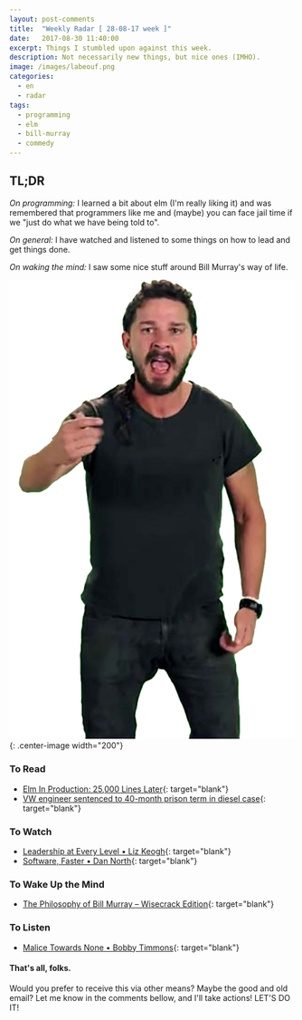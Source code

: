 ```yaml
---
layout: post-comments
title:  "Weekly Radar [ 28-08-17 week ]"
date:   2017-08-30 11:40:00
excerpt: Things I stumbled upon against this week.
description: Not necessarily new things, but nice ones (IMHO).
image: /images/labeouf.png
categories:
  - en
  - radar
tags:
  - programming
  - elm
  - bill-murray
  - commedy
---
```


## TL;DR

_On programming:_
I learned a bit about elm (I'm really liking it)
and was remembered that programmers
like me and (maybe) you
can face jail time if we "just do what we have being told to".

_On general:_
I have watched and listened to some things on
how to lead and get things done.

_On waking the mind:_
I saw some nice stuff around Bill Murray's way of life.

![Shia Labeouf says: DO IT!](/images/labeouf.png){: .center-image width="200"}

### To Read

  - [Elm In Production: 25,000 Lines Later](https://charukiewi.cz/posts/elm/){: target="blank"}
  - [VW engineer sentenced to 40-month prison term in diesel case](http://www.reuters.com/article/us-volkswagen-emissions-sentencing-idUSKCN1B51YP){: target="blank"}

### To Watch

  - [Leadership at Every Level • Liz Keogh](https://www.youtube.com/watch?v=g5daBsy3ZEA){: target="blank"}
  - [Software, Faster • Dan North](https://www.youtube.com/watch?v=USc-yLHXNUg){: target="blank"}

### To Wake Up the Mind

  - [The Philosophy of Bill Murray – Wisecrack Edition](https://www.youtube.com/watch?v=a3_j0BlbUy8){: target="blank"}

### To Listen

  - [Malice Towards None • Bobby Timmons](https://open.spotify.com/track/11zL4p9lAIZDfYq4zaZFlC){: target="blank"}

#### That's all, folks.

Would you prefer to
receive this via other means?
Maybe the good and old email?
Let me know in the comments bellow,
and I'll take actions!
LET'S DO IT!
